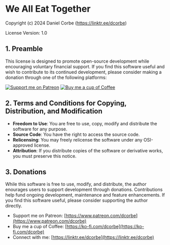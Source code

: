 # We All Eat Together
Copyright (c) 2024 Daniel Corbe (https://linktr.ee/dcorbe)

License Version: 1.0

## 1. Preamble
This license is designed to promote open-source development while encouraging voluntary financial support. If you find 
this software useful and wish to contribute to its continued development, please consider making a donation through one 
of the following platforms:

[![Support me on Patreon](https://img.shields.io/badge/Support-Patreon-orange?style=for-the-badge)](https://patreon.com/Ydcorbe)
[![Buy me a cup of Coffee](https://img.shields.io/badge/Support-Ko--fi-blue?style=for-the-badge)](https://ko-fi.com/dcorbe)


## 2. Terms and Conditions for Copying, Distribution, and Modification
* **Freedom to Use**: You are free to use, copy, modify and distribute the software for any purpose.
* **Source Code**: You have the right to access the source code.
* **Relicensing**: You may freely relicense the software under any OSI-approved license.
* **Attribution**: If you distribute copies of the software or derivative works, you must preserve this notice.

## 3. Donations
While this software is free to use, modify, and distribute, the author enourages users to support development through
donations.  Contributions help fund ongoing development, maintenance and feature enhancements.  If you find this
software useful, please consider supporting the author directly.

* Support me on Patreon: [https://www.patreon.com/dcorbe](https://www.patreon.com/dcorbe)
* Buy me a cup of Coffee: [https://ko-fi.com/dcorbe](https://ko-fi.com/dcorbe)
* Connect with me: [https://linktr.ee/dcorbe](https://linktr.ee/dcorbe)
